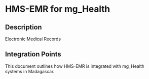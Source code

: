 # HMS-EMR for mg_Health

## Description

Electronic Medical Records

## Integration Points

This document outlines how HMS-EMR is integrated with mg_Health systems in Madagascar.
